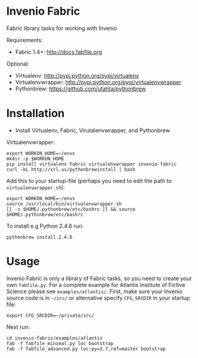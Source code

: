 Invenio Fabric
==============
Fabric library tasks for working with Invenio

Requirements:

  * Fabric 1.4+: http://docs.fabfile.org

Optional:

  * Virtualenv: http://pypi.python.org/pypi/virtualenv
  * Virtualenvwrapper: http://pypi.python.org/pypi/virtualenvwrapper
  * Pythonbrew: https://github.com/utahta/pythonbrew

Installation
============

 * Install Virtualenv, Fabric, Virutalenvwrapper, and Pythonbrew

Virtualenvwrapper:

```
export WORKON_HOME=~/envs
mkdir -p $WORKON_HOME
pip install virtualenv Fabric virtualenvwrapper invenio-fabric
curl -kL http://xrl.us/pythonbrewinstall | bash
```

Add this to your startup-file (perhaps you need to edit the path to ``virtualenvwrapper.sh``):

```
export WORKON_HOME=~/envs
source /usr/local/bin/virtualenvwrapper.sh
[[ -s $HOME/.pythonbrew/etc/bashrc ]] && source $HOME/.pythonbrew/etc/bashrc
```

To install e.g Python 2.4.6 run:

```
pythonbrew install 2.4.6
```

Usage
=====
Invenio Fabric is only a library of Fabric tasks, so you need to create your
own ``fabfile.py``. For a complete example for Atlantis Institute of Fictive Science
please see ``examples/atlantis/``. First, make sure your Invenio source code is in 
`~/src/` or alternative specify ``CFG_SRCDIR``  in your startup file:

```
export CFG_SRCDIR=~/private/src/
```

Next run:

```
cd invenio-fabric/examples/atlantis
fab -f fabfile_minimal.py loc bootstrap
fab -f fabfile_advanced.py loc:py=2.7,ref=master bootstrap
```
